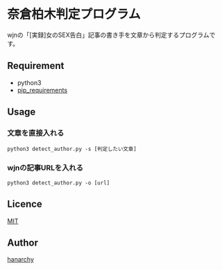 奈倉柏木判定プログラム
====

wjnの「[実録]女のSEX告白」記事の書き手を文章から判定するプログラムです。

## Requirement
- python3
- [pip_requirements](https://github.com/hanarchy/DetectWjnAuthor/pip_requirements)

## Usage
### 文章を直接入れる
`python3 detect_author.py -s [判定したい文章]`

### wjnの記事URLを入れる
`python3 detect_author.py -o [url]`

## Licence

[MIT](https://github.com/hanarchy/DetectWjnAuthor/LICENCE)

## Author

[hanarchy](https://github.com/hanarchy)
